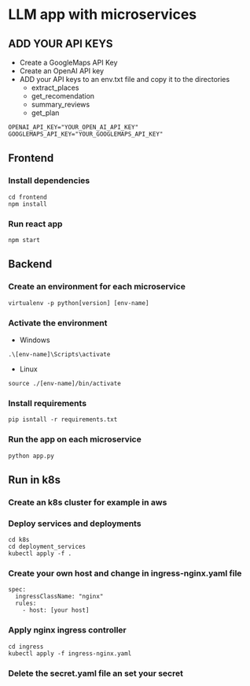 # LLM app with microservices
## ADD YOUR API KEYS
- Create a GoogleMaps API Key
- Create an OpenAI API key
- ADD your API keys to an env.txt file and copy it to the directories
    - extract_places
    - get_recomendation
    - summary_reviews
    - get_plan

```
OPENAI_API_KEY="YOUR_OPEN_AI_API_KEY"
GOOGLEMAPS_API_KEY="YOUR_GOOGLEMAPS_API_KEY"
```

## Frontend
### Install dependencies
```
cd frontend
npm install
```
### Run react app
```
npm start
```

## Backend
### Create an environment for each microservice
```
virtualenv -p python[version] [env-name]
```
### Activate the environment
- Windows
```
.\[env-name]\Scripts\activate
```
- Linux
```
source ./[env-name]/bin/activate
```

### Install requirements
```
pip isntall -r requirements.txt
```

### Run the app on each microservice
```
python app.py
```
## Run in k8s
### Create an k8s cluster for example in aws
### Deploy services and deployments
```
cd k8s
cd deployment_services
kubectl apply -f .
```
### Create your own host and change in ingress-nginx.yaml file
```
spec:
  ingressClassName: "nginx"
  rules:
    - host: [your host]
```
### Apply nginx ingress controller
```
cd ingress
kubectl apply -f ingress-nginx.yaml
```
### Delete the secret.yaml file an set your secret